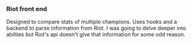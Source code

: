 

### Riot front end
Designed to compare stats of multiple champions. Uses hooks and a backend to parse information from Riot. I was going to delve deeper into abilties but Riot's api doesn't give that information for some odd reason. 


